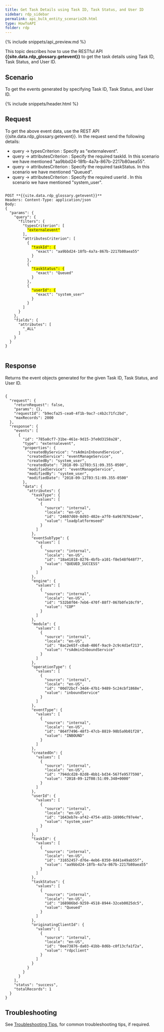 ```yaml
---
title: Get Task Details using Task ID, Task Status, and User ID
sidebar: rdp_sidebar
permalink: api_bulk_entity_scenario20.html
type: HowToAPI
folder: rdp
---
```


{% include snippets/api_preview.md %}

This topic describes how to use the RESTful API **{{site.data.rdp_glossary.getevent}}** to get the task details using Task ID, Task Status, and User ID.

## Scenario

To get the events generated by specifying Task ID, Task Status, and User ID.

{% include snippets/header.html %}

## Request

To get the above event data, use the REST API {{site.data.rdp_glossary.getevent}}. In the request send the following details:

* query -> typesCriterion : Specify as "externalevent".
* query -> attributesCriterion : Specify the required taskId. In this scenario we have mentioned "aa9bbd24-18fb-4a7a-867b-2217b80aea55".
* query -> attributesCriterion : Specify the required taskStatus. In this scenario we have mentioned "Queued".
* query -> attributesCriterion : Specify the required userId . In this scenario we have mentioned "system_user".

<pre>
<code>
POST **{{site.data.rdp_glossary.getevent}}**
Headers: Content-Type: application/json
Body:
{
  "params": {
    "query": {
      "filters": {
        "typesCriterion": [
          <span style="background-color: #FFFF00">"externalevent"</span>
        ],
        "attributesCriterion": [
          {
            <span style="background-color: #FFFF00">"taskId": {</span>
              "exact": "aa9bbd24-18fb-4a7a-867b-2217b80aea55"
            }
          },
          {
            <span style="background-color: #FFFF00">"taskStatus": {</span>
              "exact": "Queued"
            }
          },
          {
            <span style="background-color: #FFFF00">"userId": {</span>
              "exact": "system_user"
            }
          }
        ]
      }
    },
    "fields": {
      "attributes": [
        "_ALL"
      ]
    }
  }
}
</code>
</pre> 

## Response

Returns the event objects generated for the given Task ID, Task Status, and User ID. 

<pre><code>
{
  "request": {
    "returnRequest": false,
    "params": {},
    "requestId": "b9ecfa25-cea0-4f1b-9ac7-c4b2c71fc2bd",
    "maxRecords": 2000
  },
  "response": {
    "events": [
      {
        "id": "785a8cf7-31be-461e-9d15-3fe0d3158a28",
        "type": "externalevent",
        "properties": {
          "createdByService": "rsAdminInboundService",
          "createdService": "eventManageService",
          "createdBy": "system_user",
          "createdDate": "2018-09-12T03:51:09.355-0500",
          "modifiedService": "eventManageService",
          "modifiedBy": "system_user",
          "modifiedDate": "2018-09-12T03:51:09.355-0500"
        },
        "data": {
          "attributes": {
            "taskType": {
              "values": [
                {
                  "source": "internal",
                  "locale": "en-US",
                  "id": "24607d69-8d93-402e-a7f0-6a9678762e4e",
                  "value": "loadplatformseed"
                }
              ]
            },
            "eventSubType": {
              "values": [
                {
                  "source": "internal",
                  "locale": "en-US",
                  "id": "18a41018-8276-4bfb-a101-f8e548f648f7",
                  "value": "QUEUED_SUCCESS"
                }
              ]
            },
            "engine": {
              "values": [
                {
                  "source": "internal",
                  "locale": "en-US",
                  "id": "532b8f04-7eb6-470f-88f7-067b0fe10cf9",
                  "value": "COP"
                }
              ]
            },
            "module": {
              "values": [
                {
                  "source": "internal",
                  "locale": "en-US",
                  "id": "8ac2e65f-c0a8-486f-9ac9-2c9c4d1ef213",
                  "value": "rsAdminInboundService"
                }
              ]
            },
            "operationType": {
              "values": [
                {
                  "source": "internal",
                  "locale": "en-US",
                  "id": "00d72bcf-34d4-47b1-9489-5c24cbf1868e",
                  "value": "inboundService"
                }
              ]
            },
            "eventType": {
              "values": [
                {
                  "source": "internal",
                  "locale": "en-US",
                  "id": "864f7496-48f3-47cb-8819-98b5a9b01f28",
                  "value": "INBOUND"
                }
              ]
            },
            "createdOn": {
              "values": [
                {
                  "source": "internal",
                  "locale": "en-US",
                  "id": "794dcd28-02d8-4bb1-bd34-567fe9577598",
                  "value": "2018-09-12T08:51:09.348+0000"
                }
              ]
            },
            "userId": {
              "values": [
                {
                  "source": "internal",
                  "locale": "en-US",
                  "id": "1643eb7e-af42-4754-a81b-16906cf97e4e",
                  "value": "system_user"
                }
              ]
            },
            "taskId": {
              "values": [
                {
                  "source": "internal",
                  "locale": "en-US",
                  "id": "31652457-d76e-4eb6-8350-8d41e49ab55f",
                  "value": "aa9bbd24-18fb-4a7a-867b-2217b80aea55"
                }
              ]
            },
            "taskStatus": {
              "values": [
                {
                  "source": "internal",
                  "locale": "en-US",
                  "id": "168986bd-9259-4518-8944-32ceb0025dc5",
                  "value": "Queued"
                }
              ]
            },
            "originatingClientId": {
              "values": [
                {
                  "source": "internal",
                  "locale": "en-US",
                  "id": "0ee73876-da03-41bb-8d6b-c0f13cfa1f2a",
                  "value": "rdpclient"
                }
              ]
            }
          }
        }
      }
    ],
    "status": "success",
    "totalRecords": 1
  }
}
</code></pre> 

## Troubleshooting

See [Troubleshooting Tips](api_troubleshooting_tips.html), for common troubleshooting tips, if required.